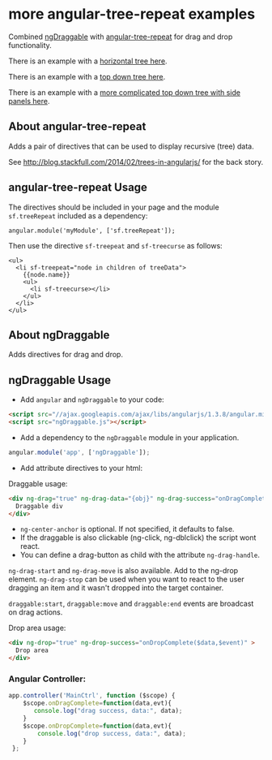 more angular-tree-repeat examples
===================

Combined [ngDraggable](https://github.com/fatlinesofcode/ngDraggable) with [angular-tree-repeat](https://github.com/stackfull/angular-tree-repeat) for drag and drop functionality.

There is an example with a [horizontal tree here](https://rhildred.github.io/angular-tree-repeat).

There is an example with a [top down tree here](https://rhildred.github.io/angular-tree-repeat/topDown.html).

There is an example with a [more complicated top down tree with side panels here](https://rhildred.github.io/angular-tree-repeat/topDown2.html).

About angular-tree-repeat
-----

Adds a pair of directives that can be used to display recursive (tree) data.

See http://blog.stackfull.com/2014/02/trees-in-angularjs/ for the back story.

angular-tree-repeat Usage
-----

The directives should be included in your page and the module `sf.treeRepeat`
included as a dependency:

    angular.module('myModule', ['sf.treeRepeat']);

Then use the directive `sf-treepeat` and `sf-treecurse` as follows:

    <ul>
      <li sf-treepeat="node in children of treeData">
        {{node.name}}
        <ul>
          <li sf-treecurse></li>
        </ul>
      </li>
    </ul>

About ngDraggable
-------

Adds directives for drag and drop.

ngDraggable Usage
----

- Add `angular` and `ngDraggable` to your code:

```html
<script src="//ajax.googleapis.com/ajax/libs/angularjs/1.3.8/angular.min.js"></script>
<script src="ngDraggable.js"></script>
```

- Add a dependency to the `ngDraggable` module in your application.

```js
angular.module('app', ['ngDraggable']);
```

- Add attribute directives to your html:


Draggable usage:
```html
<div ng-drag="true" ng-drag-data="{obj}" ng-drag-success="onDragComplete($data,$event)" ng-center-anchor="true">
  Draggable div
</div>
```

* `ng-center-anchor` is optional. If not specified, it defaults to false.
* If the draggable is also clickable (ng-click, ng-dblclick) the script wont react.
* You can define a drag-button as child with the attribute `ng-drag-handle`.

```ng-drag-start``` and ```ng-drag-move``` is also available. Add to the ng-drop element.
``ng-drag-stop`` can be used when you want to react to the user dragging an item and it wasn't dropped into the target container.

```draggable:start```, ```draggable:move``` and  ```draggable:end``` events are broadcast on drag actions.


Drop area usage:
```html
<div ng-drop="true" ng-drop-success="onDropComplete($data,$event)" >
  Drop area
</div>
```

### Angular Controller:

```js
app.controller('MainCtrl', function ($scope) {
    $scope.onDragComplete=function(data,evt){
       console.log("drag success, data:", data);
    }
    $scope.onDropComplete=function(data,evt){
        console.log("drop success, data:", data);
    }
 };
```
